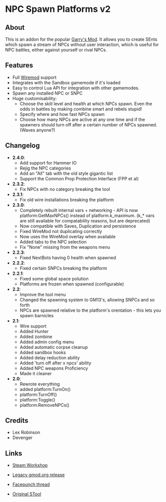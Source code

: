NPC Spawn Platforms v2
=======================
About
-----
This is an addon for the popular [Garry's Mod][gmod].
It allows you to create SEnts which spawn a stream of NPCs without user interaction, which is useful for NPC battles, either against yourself or rival NPCs.

Features
--------
* Full [Wiremod][wire] support
* Integrates with the Sandbox gamemode if it's loaded
* Easy to control Lua API for integration with other gamemodes.
* Spawn any installed NPC or SNPC
* Huge customisability:
  - Choose the skill level and health at which NPCs spawn. Even the odds in battles by making combine smart and rebels stupid!
  - Specify where and how fast NPCs spawn
  - Choose how many NPCs are active at any one time and if the spawners should turn off after a certain number of NPCs spawned. (Waves anyone?)

Changelog
---------
* __2.4.0__:
  - Add support for Hammer IO
  - Rejig the NPC categories
  - Add an "All" tab with the old style gigantic list
  - Support the Common Prop Protection Interface (FPP et al)
* __2.3.2__:
  - Fix NPCs with no category breaking the tool
* __2.3.1__:
  - Fix old wire installations breaking the platform
* __2.3.0__:
  - Completely rebuilt internal vars + networking - API is now platform:GetMaxNPCs() instead of platform.k_maximum.
    (k_* vars are still available for compatability reasons, but are deprecated)
  - Now compatible with Saves, Duplication and persistence
  - Fixed WireMod not duplicating correctly
  - Now uses the WireMod overlay when available
  - Added tabs to the NPC selection
  - Fix "None" missing from the weapons menu
* __2.2.3__:
  - Fixed NextBots having 0 health when spawned
* __2.2.2__:
  - Fixed certain SNPCs breaking the platform
* __2.2.1__:
  - Fixed some global space polution
  - Platforms are frozen when spawned (configurable)
* __2.2__:
  - Improve the tool menu
  - Changed the spawning system to GM13's, allowing SNPCs and so forth
  - NPCs are spawned relative to the platform's orentation - this lets you spawn barnicles
* __2.1__:
  - Wire support
  - Added Hunter
  - Added zombine
  - Added admin config menu
  - Added automatic corpse cleanup
  - Added sandbox hooks
  - Added delay reduction ability
  - Added 'turn off after x npcs' ability
  - Added NPC weapons Proficiency
  - Made it cleaner
* __2.0__:
  - Rewrote everything
  - added platform:TurnOn()
  - platform:TurnOff()
  - platform:Toggle()
  - platform:RemoveNPCs()


Credits
-------
* Lex Robinson
* Devenger

Links
-----
* [Steam Workshop][workshop]
* [Legacy gmod.org release][legacy]
* [Facepunch thread][fpthread]
* [Original STool][original]

  [gmod]:     http://garrysmod.com/
  [wire]:     http://wiremod.com/
  [workshop]: http://steamcommunity.com/sharedfiles/filedetails/?id=107821465
  [legacy]:   http://garrysmod.org/downloads/?a=view&id=99245
  [fpthread]: http://facepunch.com/threads/845444
  [original]: http://garrysmod.org/downloads/?a=view&id=3898
